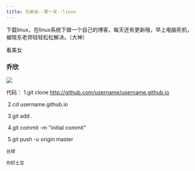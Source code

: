 ```yaml
---
title: 兄弟会--第一天--linux
---
```






下载linux，在linux系统下做一个自己的博客，每天还有更新哦，早上电脑死机，被晓东老师轻轻松松解决。（大神）

看美女

### 乔欣

![](http://img0.imgtn.bdimg.com/it/u=3298728661,552425777&fm=26&gp=0.jpg)

 代码：  1.git clone http://github.com/username/username.github.io

​                2.cd username.github.io 

​                3.git add .

​                4.git commit -m "initial commit"

​                5.git push -u origin master

```
台球
```

```
你好土豆
```

